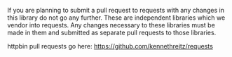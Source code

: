 If you are planning to submit a pull request to requests with any changes in this library do not go any further. These are independent libraries which we vendor into requests. Any changes necessary to these libraries must be made in them and submitted as separate pull requests to those libraries.

httpbin pull requests go here: https://github.com/kennethreitz/requests
